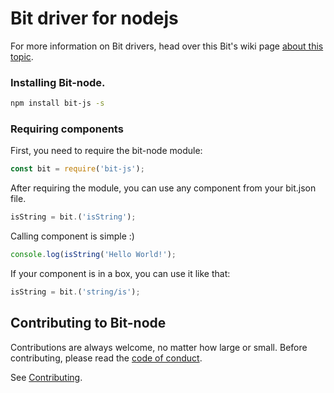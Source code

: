 # Bit driver for nodejs

For more information on Bit drivers, head over this Bit's wiki page [about this
topic](https://github.com/teambit/bit/wiki/Bit-Drivers).

### Installing Bit-node.

```sh
npm install bit-js -s
```

### Requiring components

First, you need to require the bit-node module:

```js
const bit = require('bit-js');
```

After requiring the module, you can use any component from your bit.json file.

```js
isString = bit.('isString');
```

Calling component is simple :)

```js
console.log(isString('Hello World!');
```

If your component is in a box, you can use it like that:

```js
isString = bit.('string/is');
```

## Contributing to Bit-node

Contributions are always welcome, no matter how large or small. Before contributing, please read the [code of conduct](CODE_OF_CONDUCT.md).

See [Contributing](CONTRIBUTING.md).

